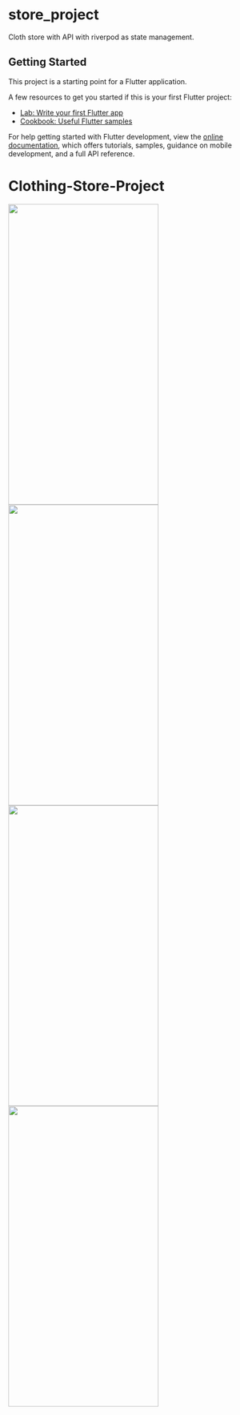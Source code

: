 # store_project

Cloth store with API with riverpod as state management.

## Getting Started

This project is a starting point for a Flutter application.

A few resources to get you started if this is your first Flutter project:

- [Lab: Write your first Flutter app](https://docs.flutter.dev/get-started/codelab)
- [Cookbook: Useful Flutter samples](https://docs.flutter.dev/cookbook)

For help getting started with Flutter development, view the
[online documentation](https://docs.flutter.dev/), which offers tutorials,
samples, guidance on mobile development, and a full API reference.
# Clothing-Store-Project

<img src="https://github.com/ii9oh/Clothing-Store-Project/assets/98194640/d8e27317-0a68-4176-bf75-1d7b283b00f3)" style=" width:300px ; height:600px ">
<img src="https://github.com/ii9oh/Clothing-Store-Project/assets/98194640/7cebbd90-7d98-494f-a516-a42d1b9dc3d9" style=" width:300px ; height:600px ">
<img src="https://github.com/ii9oh/Clothing-Store-Project/assets/98194640/5f5f3bde-2d1c-4e05-b342-4c0fb5ffbac4" style=" width:300px ; height:600px ">
<img src="https://github.com/ii9oh/Clothing-Store-Project/assets/98194640/6ad58cd3-db17-4716-bd47-a1f1547d808a" style=" width:300px ; height:600px ">


